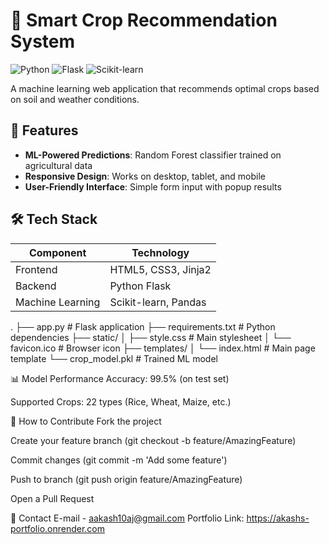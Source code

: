 # 🌱 Smart Crop Recommendation System

![Python](https://img.shields.io/badge/Python-3.9%2B-blue)
![Flask](https://img.shields.io/badge/Flask-2.3%2B-lightgrey)
![Scikit-learn](https://img.shields.io/badge/Scikit--learn-1.2%2B-orange)


A machine learning web application that recommends optimal crops based on soil and weather conditions.



## 📌 Features

- **ML-Powered Predictions**: Random Forest classifier trained on agricultural data
- **Responsive Design**: Works on desktop, tablet, and mobile
- **User-Friendly Interface**: Simple form input with popup results


## 🛠️ Tech Stack

| Component       | Technology |
|----------------|------------|
| Frontend       | HTML5, CSS3, Jinja2 |
| Backend        | Python Flask |
| Machine Learning | Scikit-learn, Pandas |


.
├── app.py                # Flask application
├── requirements.txt      # Python dependencies
├── static/
│   ├── style.css         # Main stylesheet
│   └── favicon.ico      # Browser icon
├── templates/
│   └── index.html       # Main page template
└── crop_model.pkl       # Trained ML model

📊 Model Performance
Accuracy: 99.5% (on test set)

Supported Crops: 22 types (Rice, Wheat, Maize, etc.)

🤝 How to Contribute
Fork the project

Create your feature branch (git checkout -b feature/AmazingFeature)

Commit changes (git commit -m 'Add some feature')

Push to branch (git push origin feature/AmazingFeature)

Open a Pull Request


📧 Contact
E-mail - aakash10aj@gmail.com
Portfolio Link: https://akashs-portfolio.onrender.com